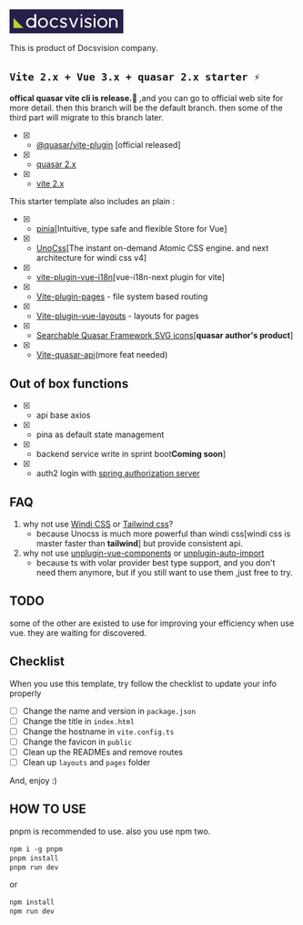 <img src="src/assets/img/logo1.png"  width="200px">

This is product of Docsvision company.

## `Vite 2.x + Vue 3.x + quasar 2.x starter ⚡`

**offical quasar vite cli is release.🌹** ,and you can go to official web site for more detail. then this branch will be
the default branch. then some of the third part will migrate to this branch later.

- [x] - [@quasar/vite-plugin](https://quasar.dev/start/vite-plugin) [official released]
- [x] - [quasar 2.x](https://github.com/quasarframework/quasar)
- [x] - [vite 2.x](https://github.com/vitejs/vite)

This starter template also includes an plain :

- [x] - [pinia](https://github.com/vuejs/pinia)[Intuitive, type safe and flexible Store for Vue]
- [x] - [UnoCss](https://github.com/antfu/unocss)[The instant on-demand Atomic CSS engine. and next architecture for windi css v4]
- [x] - [vite-plugin-vue-i18n](https://github.com/intlify/bundle-tools/tree/main/packages/vite-plugin-vue-i18n)[vue-i18n-next plugin for vite]
- [x] - [Vite-plugin-pages](https://github.com/hannoeru/vite-plugin-pages) - file system based routing
- [x] - [Vite-plugin-vue-layouts](https://github.com/JohnCampionJr/vite-plugin-vue-layouts) - layouts for pages
- [x] - [Searchable Quasar Framework SVG icons](https://github.com/hawkeye64/iconexplorer.app)[**quasar author's product**]
- [x] - [Vite-quasar-api](https://github.com/fyeeme/vite-quasar-api)(more feat needed)

## Out of box functions

- [x] - api base axios
- [x] - pina as default state management
- [x] - backend service write in sprint boot**Coming soon**]
- [x] - auth2 login with [spring authorization server](https://github.com/fyeeme/spring-cloud-example)

## FAQ

1. why not use [Windi CSS](https://github.com/windicss/windicss) or [Tailwind css](https://github.com/tailwindlabs/tailwindcss)?
   - because Unocss is much more powerful than windi css[windi css is master faster than **tailwind**] but provide consistent api.
2. why not use [unplugin-vue-components](https://github.com/antfu/unplugin-vue-components) or [unplugin-auto-import](https://github.com/antfu/unplugin-auto-import)
   - because ts with volar provider best type support, and you don't need them anymore, but if you still want to use them ,just free to try.

## TODO

some of the other are existed to use for improving your efficiency when use vue. they are waiting for discovered.

## Checklist

When you use this template, try follow the checklist to update your info properly

- [ ] Change the name and version in `package.json`
- [ ] Change the title in `index.html`
- [ ] Change the hostname in `vite.config.ts`
- [ ] Change the favicon in `public`
- [ ] Clean up the READMEs and remove routes
- [ ] Clean up `layouts` and `pages` folder

And, enjoy :)

## HOW TO USE

pnpm is recommended to use. also you use npm two.

```shell
npm i -g pnpm
pnpm install
pnpm run dev
```

or

```shell
npm install
npm run dev
```
